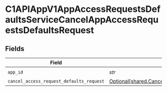 # C1APIAppV1AppAccessRequestsDefaultsServiceCancelAppAccessRequestsDefaultsRequest


## Fields

| Field                                                                                                            | Type                                                                                                             | Required                                                                                                         | Description                                                                                                      |
| ---------------------------------------------------------------------------------------------------------------- | ---------------------------------------------------------------------------------------------------------------- | ---------------------------------------------------------------------------------------------------------------- | ---------------------------------------------------------------------------------------------------------------- |
| `app_id`                                                                                                         | *str*                                                                                                            | :heavy_check_mark:                                                                                               | N/A                                                                                                              |
| `cancel_access_request_defaults_request`                                                                         | [Optional[shared.CancelAccessRequestDefaultsRequest]](../../models/shared/cancelaccessrequestdefaultsrequest.md) | :heavy_minus_sign:                                                                                               | N/A                                                                                                              |